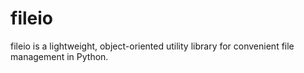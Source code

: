 # fileio
fileio is a lightweight, object-oriented utility library for convenient file management in Python.
